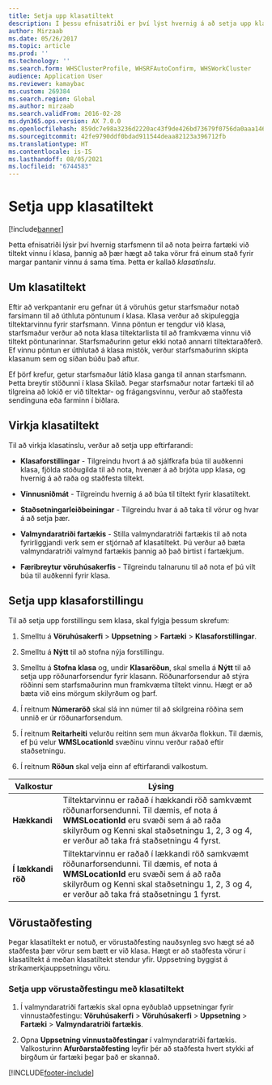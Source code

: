 ```yaml
---
title: Setja upp klasatiltekt
description: Í þessu efnisatriði er því lýst hvernig á að setja upp klasatiltekt og hvernig á að nota vörustaðfestingu með klasatiltekt.
author: Mirzaab
ms.date: 05/26/2017
ms.topic: article
ms.prod: ''
ms.technology: ''
ms.search.form: WHSClusterProfile, WHSRFAutoConfirm, WHSWorkCluster
audience: Application User
ms.reviewer: kamaybac
ms.custom: 269384
ms.search.region: Global
ms.author: mirzaab
ms.search.validFrom: 2016-02-28
ms.dyn365.ops.version: AX 7.0.0
ms.openlocfilehash: 859dc7e98a3236d2220ac43f9de426bd73679f0756da0aaa14669e563d5bf609
ms.sourcegitcommit: 42fe9790ddf0bdad911544deaa82123a396712fb
ms.translationtype: HT
ms.contentlocale: is-IS
ms.lasthandoff: 08/05/2021
ms.locfileid: "6744583"
---
```

# <a name="set-up-cluster-picking"></a>Setja upp klasatiltekt

[!include[banner](../includes/banner.md)]

Þetta efnisatriði lýsir því hvernig starfsmenn til að nota þeirra fartæki við tiltekt vinnu í klasa, þannig að þær hægt að taka vörur frá einum stað fyrir margar pantanir vinnu á sama tíma. Þetta er kallað *klasatínslu*.

## <a name="about-cluster-picking"></a>Um klasatiltekt

Eftir að verkpantanir eru gefnar út á vöruhús getur starfsmaður notað farsímann til að úthluta pöntunum í klasa. Klasa verður að skipuleggja tiltektarvinnu fyrir starfsmann. Vinna pöntun er tengdur við klasa, starfsmaður verður að nota klasa tiltektarlista til að framkvæma vinnu við tiltekt pöntunarinnar. Starfsmaðurinn getur ekki notað annarri tiltektaraðferð. Ef vinnu pöntun er úthlutað á klasa mistök, verður starfsmaðurinn skipta klasanum sem og síðan búðu það aftur.

Ef þörf krefur, getur starfsmaður látið klasa ganga til annan starfsmann. Þetta breytir stöðunni í klasa Skilað. Þegar starfsmaður notar fartæki til að tilgreina að lokið er við tiltektar- og frágangsvinnu, verður að staðfesta sendinguna eða farminn í biðlara.

## <a name="enable-cluster-picking"></a>Virkja klasatiltekt

Til að virkja klasatínslu, verður að setja upp eftirfarandi:

- **Klasaforstillingar** - Tilgreindu hvort á að sjálfkrafa búa til auðkenni klasa, fjölda stöðugilda til að nota, hvenær á að brjóta upp klasa, og hvernig á að raða og staðfesta tiltekt.

- **Vinnusniðmát** - Tilgreindu hvernig á að búa til tiltekt fyrir klasatiltekt.

- **Staðsetningarleiðbeiningar** - Tilgreindu hvar á að taka til vörur og hvar á að setja þær.

- **Valmyndaratriði fartækis** - Stilla valmyndaratriði fartækis til að nota fyrirliggjandi verk sem er stjórnað af klasatiltekt. Þú verður að bæta valmyndaratriði valmynd fartækis þannig að það birtist í fartækjum.

- **Færibreytur vöruhúsakerfis** - Tilgreindu talnarunu til að nota ef þú vilt búa til auðkenni fyrir klasa.

## <a name="set-up-a-cluster-profile"></a>Setja upp klasaforstillingu

Til að setja upp forstillingu sem klasa, skal fylgja þessum skrefum:

1. Smelltu á **Vöruhúsakerfi** \> **Uppsetning** \> **Fartæki** \> **Klasaforstillingar**.

1. Smelltu á **Nýtt** til að stofna nýja forstillingu.

1. Smelltu á **Stofna klasa** og, undir **Klasaröðun**, skal smella á **Nýtt** til að setja upp röðunarforsendur fyrir klasann. Röðunarforsendur að stýra röðinni sem starfsmaðurinn mun framkvæma tiltekt vinnu. Hægt er að bæta við eins mörgum skilyrðum og þarf.

1. Í reitnum **Númeraröð** skal slá inn númer til að skilgreina röðina sem unnið er úr röðunarforsendum.

1. Í reitnum **Reitarheiti** velurðu reitinn sem mun ákvarða flokkun. Til dæmis, ef þú velur **WMSLocationId** svæðinu vinnu verður raðað eftir staðsetningu.

1. Í reitnum **Röðun** skal velja einn af eftirfarandi valkostum.

| **Valkostur**     | **Lýsing**                                                                                                                                                                                                                    |
|----------------|------------------------------------------------------------------------------------------------------------------------------------------------------------------------------------------------------------------------------------|
| **Hækkandi**  | Tiltektarvinnu er raðað í hækkandi röð samkvæmt röðunarforsendunni. Til dæmis, ef nota á **WMSLocationId** eru svæði sem á að raða skilyrðum og Kenni skal staðsetningu 1, 2, 3 og 4, er verður að taka frá staðsetningu 4 fyrst. |
| **Í lækkandi röð** | Tiltektarvinnu er raðað í lækkandi röð samkvæmt röðunarforsendunni. Til dæmis, ef nota á **WMSLocationId** eru svæði sem á að raða skilyrðum og Kenni skal staðsetningu 1, 2, 3 og 4, er verður að taka frá staðsetningu 1 fyrst. |

## <a name="item-confirmation"></a>Vörustaðfesting

Þegar klasatiltekt er notuð, er vörustaðfesting nauðsynleg svo hægt sé að staðfesta þær vörur sem bætt er við klasa. Hægt er að staðfesta vörur í klasatiltekt á meðan klasatiltekt stendur yfir. Uppsetning byggist á strikamerkjauppsetningu vöru.

### <a name="set-up-item-verification-with-cluster-picking"></a>Setja upp vörustaðfestingu með klasatiltekt

1. Í valmyndaratriði fartækis skal opna eyðublað uppsetningar fyrir vinnustaðfestingu: **Vöruhúsakerfi** \> **Vöruhúsakerfi** \> **Uppsetning** \> **Fartæki** \> **Valmyndaratriði fartækis**.

1. Opna **Uppsetning vinnustaðfestingar** í valmyndaratriði fartækis. Valkosturinn **Afurðarstaðfesting** leyfir þér að staðfesta hvert stykki af birgðum úr fartæki þegar það er skannað.


[!INCLUDE[footer-include](../../includes/footer-banner.md)]